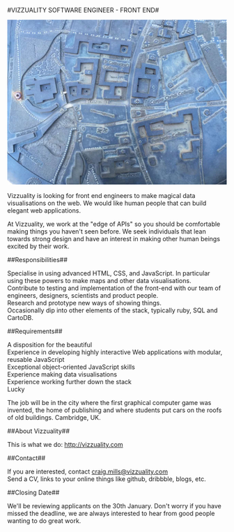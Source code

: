#VIZZUALITY SOFTWARE ENGINEER - FRONT END#

![Cambridge Map](/images/cambridge.jpg)

Vizzuality is looking for front end engineers to make magical data visualisations on the web. We would like human people that can build elegant web applications.  

At Vizzuality, we work at the "edge of APIs" so you should be comfortable making things you haven't seen before. We seek individuals that lean towards strong design and have an interest in making other human beings excited by their work.

##Responsibilities##

Specialise in using advanced HTML, CSS, and JavaScript. In particular using these powers to make maps and other data visualisations.  
Contribute to testing and implementation of the front-end with our team of engineers, designers, scientists and product people.  
Research and prototype new ways of showing things.  
Occasionally dip into other elements of the stack, typically ruby, SQL and CartoDB. 

##Requirements##

A disposition for the beautiful  
Experience in developing highly interactive Web applications with modular, reusable JavaScript  
Exceptional object-oriented JavaScript skills  
Experience making data visualisations  
Experience working further down the stack  
Lucky  
 
The job will be in the city where the first graphical computer game was invented, the home of publishing and where students put cars on the roofs of old buildings. 
Cambridge, UK. 
 
##About Vizzuality##

This is what we do: http://vizzuality.com  

##Contact##

If you are interested, contact craig.mills@vizzuality.com  
Send a CV, links to your online things like github, dribbble, blogs, etc. 

##Closing Date##

We'll be reviewing applicants on the 30th January.  Don't worry if you have missed the deadline, we are always interested to hear from good people wanting to do great work.
